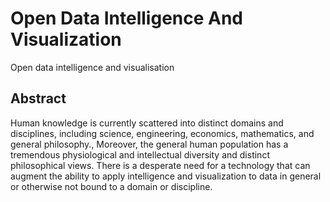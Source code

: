 # Open Data Intelligence And Visualization
Open data intelligence and visualisation 

## Abstract
Human knowledge is currently scattered into distinct domains and disciplines, including science, engineering, economics, mathematics, and general philosophy., Moreover, the general human population has a tremendous physiological and intellectual diversity and distinct philosophical views. There is a desperate need for a technology that can augment the ability to apply intelligence and visualization to data in general or otherwise not bound to a domain or discipline.



